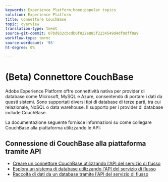 ```yaml
---
keywords: Experience Platform;home;popular topics
solution: Experience Platform
title: Connettore CouchBase
topic: overview
translation-type: tm+mt
source-git-commit: 07bd932cbcdb0f822e885f2234549d4df0dff8a9
workflow-type: tm+mt
source-wordcount: '95'
ht-degree: 0%

---
```



# (Beta) Connettore CouchBase

Adobe Experience Platform offre connettività nativa per provider di database come Microsoft, MySQL e Azure, consentendo di portare i dati da questi sistemi. Sono supportati diversi tipi di database di terze parti, tra cui relazionale, NoSQL o data warehouse. Il supporto per i provider di database include CouchBase.

La documentazione seguente fornisce informazioni su come collegare CouchBase alla piattaforma utilizzando le API:

## Connessione di CouchBase alla piattaforma tramite API

- [Creare un connettore CouchBase utilizzando l&#39;API del servizio di flusso](../../tutorials/api/create/databases/couchbase.md)
- [Esplora un sistema di database utilizzando l&#39;API del servizio di flusso](../../tutorials/api/explore/database-nosql.md)
- [Raccolta di dati da un database tramite l&#39;API del servizio di flusso](../../tutorials/api/collect/database-nosql.md)